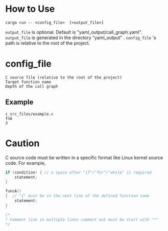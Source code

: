 # How to Use
```
cargo run -- <config_file>  [<output_file>]
```
```output_file``` is optional. Default is "yaml_output/call_graph.yaml".
```output_file``` is generated in the directory "yaml_output" .
```config_file``` 's path is relative to the root of the project.

# config_file
```
C source file (relative to the root of the project)
Target function name
Depth of the call graph
```

## Example
```
c_src_files/example.c
fnA
3
```

# Caution
C source code must be written in a specific format like Linux kernel source code.
For example,
```c
if (condition) { // a space after "if"/"for"/"while" is required
    statement;
}
```

```c
funcA()
{  // "{" must be in the next line of the defined function name
    statement;
}
```

```c
/*
* Comment line in multiple lines comment out must be start with "*"
*/

```